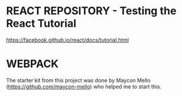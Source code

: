 # REACT REPOSITORY - Testing the React Tutorial
https://facebook.github.io/react/docs/tutorial.html


# WEBPACK
The starter kit from this project was done by Maycon Mello (https://github.com/maycon-mello)
who helped me to start this.